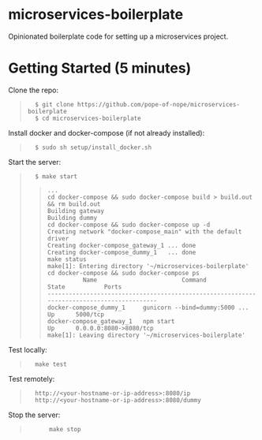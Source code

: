 # microservices-boilerplate
Opinionated boilerplate code for setting up a microservices project.

# Getting Started (5 minutes)
Clone the repo:
> 		$ git clone https://github.com/pope-of-nope/microservices-boilerplate
> 		$ cd microservices-boilerplate

Install docker and docker-compose (if not already installed):
> 		$ sudo sh setup/install_docker.sh

Start the server:
>   	$ make start
>>     ...
>>     cd docker-compose && sudo docker-compose build > build.out && rm build.out
>>     Building gateway
>>     Building dummy
>>     cd docker-compose && sudo docker-compose up -d
>>     Creating network "docker-compose_main" with the default driver
>>     Creating docker-compose_gateway_1 ... done
>>     Creating docker-compose_dummy_1   ... done
>>     make status
>>     make[1]: Entering directory '~/microservices-boilerplate'
>>     cd docker-compose && sudo docker-compose ps
>>               Name                        Command               State           Ports
>>     ------------------------------------------------------------------------------------------
>>     docker-compose_dummy_1     gunicorn --bind=dummy:5000 ...   Up      5000/tcp
>>     docker-compose_gateway_1   npm start                        Up      0.0.0.0:8080->8080/tcp
>>     make[1]: Leaving directory '~/microservices-boilerplate'

Test locally:
>   	make test

Test remotely:
>  		http://<your-hostname-or-ip-address>:8080/ip
>  		http://<your-hostname-or-ip-address>:8080/dummy

Stop the server:
>			make stop
